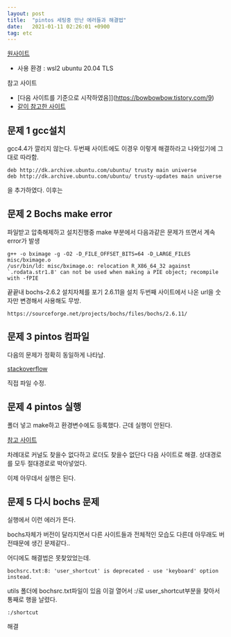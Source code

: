 ```yaml
---
layout: post
title:  "pintos 세팅중 만난 에러들과 해결법"
date:   2021-01-11 02:26:01 +0900
tag: etc
---
```


[원사이트](https://web.stanford.edu/class/cs140/projects/pintos/pintos.html)

- 사용 환경 : wsl2 ubuntu 20.04 TLS

참고 사이트
- [다음 사이트를 기준으로 시작하였음]](https://bowbowbow.tistory.com/9)
- [같이 참고한 사이트](https://blog.koriel.kr/how-to-install-pintos/)

## 문제 1 gcc설치
gcc4.4가 깔리지 않는다. 두번째 사이트에도 이경우 이렇게 해결하라고 나와있기에 그대로 따라함.

```shell
deb http://dk.archive.ubuntu.com/ubuntu/ trusty main universe
deb http://dk.archive.ubuntu.com/ubuntu/ trusty-updates main universe
```
을 추가하였다.
이후는 


## 문제 2 Bochs make error

파일받고 압축해제하고 설치진행중 make 부분에서 다음과같은 문제가 뜨면서 계속 error가 발생
```shell
g++ -o bximage -g -O2 -D_FILE_OFFSET_BITS=64 -D_LARGE_FILES misc/bximage.o
/usr/bin/ld: misc/bximage.o: relocation R_X86_64_32 against `.rodata.str1.8' can not be used when making a PIE object; recompile with -fPIE
```

끝끝내 bochs-2.6.2 설치자체를 포기 2.6.11을 설치 두번째 사이트에서 나온 url을 숫자만 변경해서 사용해도 무방.

```
https://sourceforge.net/projects/bochs/files/bochs/2.6.11/
```

## 문제 3 pintos 컴파일

다음의 문제가 정확히 동일하게 나타남.

[stackoverflow](https://stackoverflow.com/questions/45656966/how-to-resolve-pintos-unrecognized-character-x16)

직접 파일 수정.


## 문제 4 pintos 실행

폴더 넣고 make하고 환경변수에도 등록했다. 근데 실행이 안된다.

[참고 사이트](https://m.blog.naver.com/PostView.nhn?blogId=hwu5&logNo=220808645877&proxyReferer=https:%2F%2Fwww.google.com%2F)

차례대로 커널도 찾을수 없다하고 로더도 찾을수 없단다 다음 사이트로 해결. 상대경로를 모두 절대경로로 박아넣었다.

이제 아무데서 실행은 된다.



## 문제 5 다시 bochs 문제

실행에서 이런 에러가 뜬다.

bochs자체가 버전이 달라지면서 다른 사이트들과 전체적인 모습도 다른데 아무래도 버전때문에 생긴 문제같다..

어디에도 해결법은 못찾았었는데.

```shell
bochsrc.txt:8: 'user_shortcut' is deprecated - use 'keyboard' option instead.
```

utils 폴더에 bochsrc.txt파일이 있음 이걸 열어서
:/로 user_shortcut부분을 찾아서 통째로 행을 날렸다. 
```
:/shortcut
```


해결















